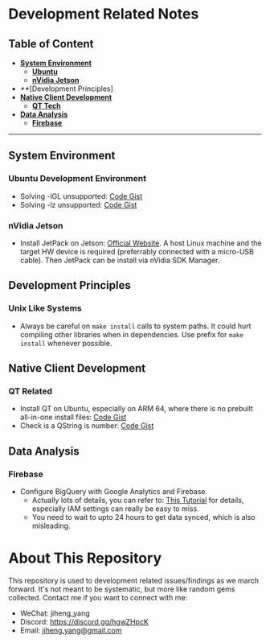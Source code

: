 # Development Related Notes

## Table of Content
- **[System Environment](#system-environment)**
    - **[Ubuntu](#ubuntu-development-environment)**
    - **[nVidia Jetson](#nvidia-jetson)**
- **[Development Principles]
- **[Native Client Development](#native-client-development)**
    - **[QT Tech](#qt-related)**
- **[Data Analysis](#data-analysis)**
    - **[Firebase](#firebase)**
---

## System Environment

### Ubuntu Development Environment

* Solving -lGL unsupported:  <a target=_blank href="https://gist.github.com/yangjiheng/4a6d6f5279306d88a88c7256da1a55a6">Code Gist</a>
* Solving -lz unsupported:  <a target=_blank href="https://gist.github.com/yangjiheng/135eb7402fc4d861381f35c81317e60d">Code Gist</a>

### nVidia Jetson
* Install JetPack on Jetson: <a target="_blank" href="https://developer.nvidia.com/embedded/jetpack">Official Website</a>. A host Linux machine and the target HW device is required (preferrably connected with a micro-USB cable). Then JetPack can be install via nVidia SDK Manager.

## Development Principles

### Unix Like Systems
* Always be careful on `make install` calls to system paths. It could hurt compiling other libraries when in dependencies. Use prefix for `make install` whenever possible.

## Native Client Development

### QT Related

* Install QT on Ubuntu, especially on ARM 64, where there is no prebuilt all-in-one install files: <a href="https://gist.github.com/yangjiheng/32ab1adabb5d2961bc695f3763914bc2">Code Gist</a>
* Check is a QString is number: <a target=_blank href="https://gist.github.com/yangjiheng/d3313b7caa62b21ff4c04eb82264fcea">Code Gist</a>

## Data Analysis

### Firebase

- Configure BigQuery with Google Analytics and Firebase.
  - Actually lots of details, you can refer to: <a href="https://dataenthusiast.it/english-version/how-to-link-google-analytics-4-to-bigquery/">This Tutorial</a> for details, especially IAM settings can really be easy to miss.
  - You need to wait to upto 24 hours to get data synced, which is also misleading.
# About This Repository

This repository is used to development related issues/findings as we march forward. It's not meant to be systematic, but more like random gems collected. Contact me if you want to connect with me:

* WeChat: jiheng_yang
* Discord: https://discord.gg/hgwZHpcK
* Email: jiheng.yang@gmail.com

